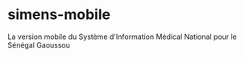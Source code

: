 ﻿# simens-mobile
La version mobile du Système d'Information Médical National pour le Sénégal
Gaoussou
